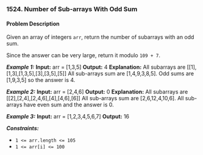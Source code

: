 ### 1524. Number of Sub-arrays With Odd Sum

#### Problem Description

Given an array of integers `arr`, return the number of subarrays with an odd sum.

Since the answer can be very large, return it modulo `109 + 7`.

 

***Example 1:*** 
**Input:**  arr = [1,3,5]
**Output:**  4
**Explanation:** All subarrays are [[1],[1,3],[1,3,5],[3],[3,5],[5]]
All sub-arrays sum are [1,4,9,3,8,5].
Odd sums are [1,9,3,5] so the answer is 4.

***Example 2:*** 
**Input:**  arr = [2,4,6]
**Output:**  0
**Explanation:** All subarrays are [[2],[2,4],[2,4,6],[4],[4,6],[6]]
All sub-arrays sum are [2,6,12,4,10,6].
All sub-arrays have even sum and the answer is 0.

***Example 3:*** 
**Input:**  arr = [1,2,3,4,5,6,7]
**Output:**  16
 
***Constraints:*** 
- `1 <= arr.length <= 105`
- `1 <= arr[i] <= 100`
